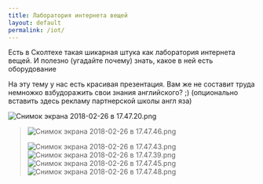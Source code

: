 ```yaml
---
title: Лаборатория интернета вещей
layout: default
permalink: /iot/
---
```


Есть в Сколтехе такая шикарная штука как лаборатория интернета вещей. И полезно (угадайте почему) знать, какое в ней есть оборудование

На эту тему у нас есть красивая презентация. Вам же не составит труда немножко взбудоражить свои знания английского? ;)  (опционально вставить здесь рекламу партнерской школы англ яза)

![Снимок экрана 2018-02-26 в 17.47.20.png](/uploads/%D0%A1%D0%BD%D0%B8%D0%BC%D0%BE%D0%BA%20%D1%8D%D0%BA%D1%80%D0%B0%D0%BD%D0%B0%202018-02-26%20%D0%B2%2017.47.20.png)

> 
>
> ![Снимок экрана 2018-02-26 в 17.47.46.png](/uploads/%D0%A1%D0%BD%D0%B8%D0%BC%D0%BE%D0%BA%20%D1%8D%D0%BA%D1%80%D0%B0%D0%BD%D0%B0%202018-02-26%20%D0%B2%2017.47.46.png)
>
> ![Снимок экрана 2018-02-26 в 17.47.43.png](/uploads/%D0%A1%D0%BD%D0%B8%D0%BC%D0%BE%D0%BA%20%D1%8D%D0%BA%D1%80%D0%B0%D0%BD%D0%B0%202018-02-26%20%D0%B2%2017.47.43.png)![Снимок экрана 2018-02-26 в 17.47.39.png](/uploads/%D0%A1%D0%BD%D0%B8%D0%BC%D0%BE%D0%BA%20%D1%8D%D0%BA%D1%80%D0%B0%D0%BD%D0%B0%202018-02-26%20%D0%B2%2017.47.39.png)![Снимок экрана 2018-02-26 в 17.47.45.png](/uploads/%D0%A1%D0%BD%D0%B8%D0%BC%D0%BE%D0%BA%20%D1%8D%D0%BA%D1%80%D0%B0%D0%BD%D0%B0%202018-02-26%20%D0%B2%2017.47.45.png)![Снимок экрана 2018-02-26 в 17.47.48.png](/uploads/%D0%A1%D0%BD%D0%B8%D0%BC%D0%BE%D0%BA%20%D1%8D%D0%BA%D1%80%D0%B0%D0%BD%D0%B0%202018-02-26%20%D0%B2%2017.47.48.png)
